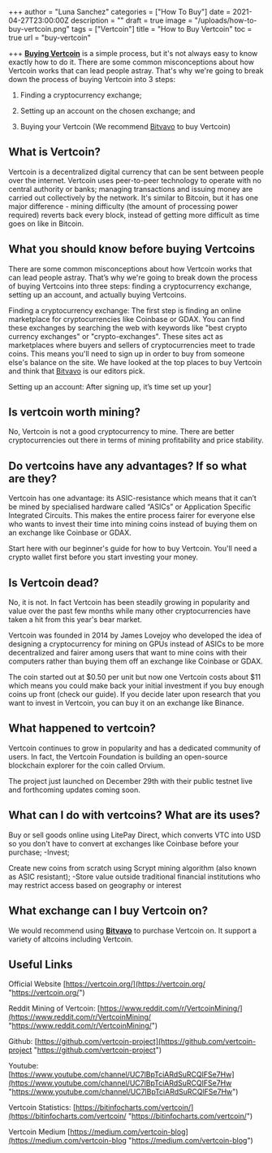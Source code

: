 +++
author = "Luna Sanchez"
categories = ["How To Buy"]
date = 2021-04-27T23:00:00Z
description = ""
draft = true
image = "/uploads/how-to-buy-vertcoin.png"
tags = ["Vertcoin"]
title = "How to Buy Vertcoin"
toc = true
url = "buy-vertcoin"

+++
[**Buying Vertcoin**](/link/bitvavo) is a simple process, but it's not always easy to know exactly how to do it. There are some common misconceptions about how Vertcoin works that can lead people astray. That's why we're going to break down the process of buying Vertcoin into 3 steps:

1) Finding a cryptocurrency exchange;

2) Setting up an account on the chosen exchange; and

3) Buying your Vertcoin (We recommend [Bitvavo](/link/bitvavo) to buy Vertcoin)

## What is Vertcoin?

Vertcoin is a decentralized digital currency that can be sent between people over the internet. Vertcoin uses peer-to-peer technology to operate with no central authority or banks; managing transactions and issuing money are carried out collectively by the network. It's similar to Bitcoin, but it has one major difference - mining difficulty (the amount of processing power required) reverts back every block, instead of getting more difficult as time goes on like in Bitcoin.

## What you should know before buying Vertcoins

There are some common misconceptions about how Vertcoin works that can lead people astray. That’s why we're going to break down the process of buying Vertcoins into three steps: finding a cryptocurrency exchange, setting up an account, and actually buying Vertcoins.

Finding a cryptocurrency exchange: The first step is finding an online marketplace for cryptocurrencies like Coinbase or GDAX. You can find these exchanges by searching the web with keywords like "best crypto currency exchanges" or "crypto-exchanges". These sites act as marketplaces where buyers and sellers of cryptocurrencies meet to trade coins. This means you'll need to sign up in order to buy from someone else's balance on the site.  We have looked at the top places to buy Vertcoin and think that [Bitvavo](/link/bitvavo) is our editors pick.

Setting up an account: After signing up, it’s time set up your\]

## Is vertcoin worth mining?

No, Vertcoin is not a good cryptocurrency to mine. There are better cryptocurrencies out there in terms of mining profitability and price stability.

## Do vertcoins have any advantages? If so what are they?

Vertcoin has one advantage: its ASIC-resistance which means that it can’t be mined by specialised hardware called “ASICs” or Application Specific Integrated Circuits. This makes the entire process fairer for everyone else who wants to invest their time into mining coins instead of buying them on an exchange like Coinbase or GDAX.

Start here with our beginner's guide for how to buy Vertcoin. You'll need a crypto wallet first before you start investing your money.

## Is Vertcoin dead?

No, it is not. In fact Vertcoin has been steadily growing in popularity and value over the past few months while many other cryptocurrencies have taken a hit from this year's bear market.

Vertcoin was founded in 2014 by James Lovejoy who developed the idea of designing a cryptocurrency for mining on GPUs instead of ASICs to be more decentralized and fairer among users that want to mine coins with their computers rather than buying them off an exchange like Coinbase or GDAX.

The coin started out at $0.50 per unit but now one Vertcoin costs about $11 which means you could make back your initial investment if you buy enough coins up front (check our guide). If you decide later upon research that you want to invest in Vertcoin, you can buy it on an exchange like Binance.

## What happened to vertcoin?

Vertcoin continues to grow in popularity and has a dedicated community of users. In fact, the Vertcoin Foundation is building an open-source blockchain explorer for the coin called Orvium.

The project just launched on December 29th with their public testnet live and forthcoming updates coming soon.

## What can I do with vertcoins? What are its uses?

Buy or sell goods online using LitePay Direct, which converts VTC into USD so you don't have to convert at exchanges like Coinbase before your purchase; -Invest;

Create new coins from scratch using Scrypt mining algorithm (also known as ASIC resistant); -Store value outside traditional financial institutions who may restrict access based on geography or interest

## What exchange can I buy Vertcoin on?

We would recommend using [**Bitvavo**](/link/bitvavo) to purchase Vertcoin on.  It support a variety of altcoins including Vertcoin.

## Useful Links

Official Website [https://vertcoin.org/](https://vertcoin.org/ "https://vertcoin.org/")

Reddit Mining of Vertcoin: [https://www.reddit.com/r/VertcoinMining/](https://www.reddit.com/r/VertcoinMining/ "https://www.reddit.com/r/VertcoinMining/")

Github: [https://github.com/vertcoin-project](https://github.com/vertcoin-project "https://github.com/vertcoin-project")

Youtube: [https://www.youtube.com/channel/UC7lBpTciARdSuRCQlFSe7Hw](https://www.youtube.com/channel/UC7lBpTciARdSuRCQlFSe7Hw "https://www.youtube.com/channel/UC7lBpTciARdSuRCQlFSe7Hw")

Vertcoin Statistics: [https://bitinfocharts.com/vertcoin/](https://bitinfocharts.com/vertcoin/ "https://bitinfocharts.com/vertcoin/")

Vertcoin Medium [https://medium.com/vertcoin-blog](https://medium.com/vertcoin-blog "https://medium.com/vertcoin-blog")